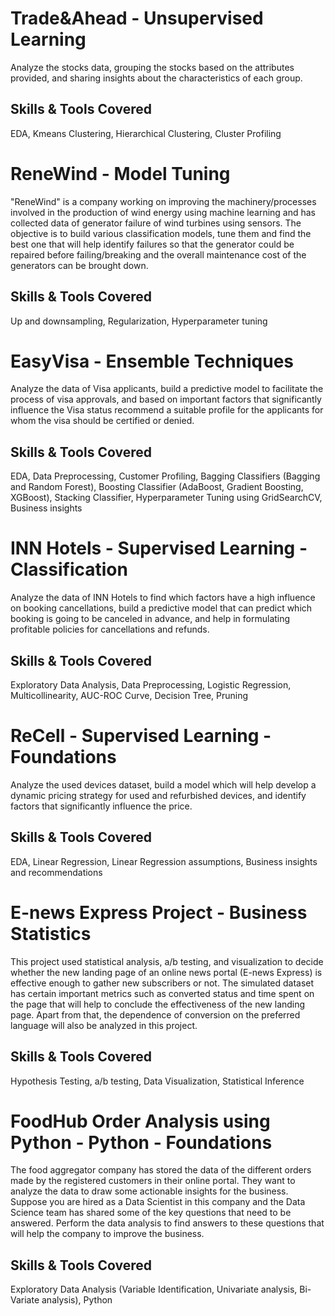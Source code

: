 
# Trade&Ahead - Unsupervised Learning

Analyze the stocks data, grouping the stocks based on the attributes provided, and sharing insights about the characteristics of each group.

## Skills & Tools Covered
EDA,
Kmeans Clustering,
Hierarchical Clustering,
Cluster Profiling

# ReneWind - Model Tuning
"ReneWind" is a company working on improving the machinery/processes involved in the production of wind energy using machine learning and has collected data of generator failure of wind turbines using sensors. The objective is to build various classification models, tune them and find the best one that will help identify failures so that the generator could be repaired before failing/breaking and the overall maintenance cost of the generators can be brought down.

## Skills & Tools Covered
Up and downsampling,
Regularization,
Hyperparameter tuning

# EasyVisa - Ensemble Techniques

Analyze the data of Visa applicants, build a predictive model to facilitate the process of visa approvals, and based on important factors that significantly influence the Visa status recommend a suitable profile for the applicants for whom the visa should be certified or denied.

## Skills & Tools Covered
EDA,
Data Preprocessing,
Customer Profiling,
Bagging Classifiers (Bagging and Random Forest),
Boosting Classifier (AdaBoost, Gradient Boosting, XGBoost),
Stacking Classifier,
Hyperparameter Tuning using GridSearchCV,
Business insights

# INN Hotels - Supervised Learning - Classification

Analyze the data of INN Hotels to find which factors have a high influence on booking cancellations, build a predictive model that can predict which booking is going to be canceled in advance, and help in formulating profitable policies for cancellations and refunds.

## Skills & Tools Covered
Exploratory Data Analysis,
Data Preprocessing,
Logistic Regression,
Multicollinearity,
AUC-ROC Curve,
Decision Tree,
Pruning

# ReCell - Supervised Learning - Foundations

Analyze the used devices dataset, build a model which will help develop a dynamic pricing strategy for used and refurbished devices, and identify factors that significantly influence the price.

## Skills & Tools Covered
EDA,
Linear Regression,
Linear Regression assumptions,
Business insights and recommendations

# E-news Express Project - Business Statistics

This project used statistical analysis, a/b testing, and visualization to decide whether the new landing page of an online news portal (E-news Express) is effective enough to gather new subscribers or not. The simulated dataset has certain important metrics such as converted status and time spent on the page that will help to conclude the effectiveness of the new landing page. Apart from that, the dependence of conversion on the preferred language will also be analyzed in this project.

## Skills & Tools Covered
Hypothesis Testing,
a/b testing,
Data Visualization,
Statistical Inference

# FoodHub Order Analysis using Python - Python - Foundations

The food aggregator company has stored the data of the different orders made by the registered customers in their online portal. They want to analyze the data to draw some actionable insights for the business. Suppose you are hired as a Data Scientist in this company and the Data Science team has shared some of the key questions that need to be answered. Perform the data analysis to find answers to these questions that will help the company to improve the business.

## Skills & Tools Covered
Exploratory Data Analysis (Variable Identification, Univariate analysis, Bi-Variate analysis),
Python

